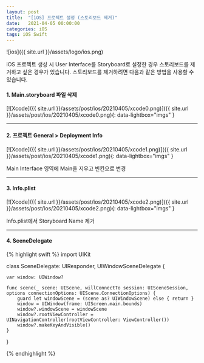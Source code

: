 ```yaml
---
layout: post
title:  "[iOS] 프로젝트 설정 (스토리보드 제거)"
date:   2021-04-05 00:00:00
categories: iOS
tags: iOS Swift
---
```


![ios]({{ site.url }}/assets/logo/ios.png)


iOS 프로젝트 생성 시 User Interface를 Storyboard로 설정한 경우 스토리보드를 제거하고 싶은 경우가 있습니다.
스토리보드를 제거하려면 다음과 같은 방법을 사용할 수 있습니다.

<!-- #### Xcode 설정 -->
#### 1. Main.storyboard 파일 삭제

[![Xcode]({{ site.url }}/assets/post/ios/20210405/xcode0.png)]({{ site.url }}/assets/post/ios/20210405/xcode0.png){: data-lightbox="imgs" }

***
#### 2. 프로젝트 General > Deployment Info
[![Xcode]({{ site.url }}/assets/post/ios/20210405/xcode1.png)]({{ site.url }}/assets/post/ios/20210405/xcode1.png){: data-lightbox="imgs" }

Main Interface 영역에 Main을 지우고 빈칸으로 변경

***

#### 3. Info.plist
[![Xcode]({{ site.url }}/assets/post/ios/20210405/xcode2.png)]({{ site.url }}/assets/post/ios/20210405/xcode2.png){: data-lightbox="imgs" }

Info.plist에서 Storyboard Name 제거

***

#### 4. SceneDelegate
{% highlight swift %}
import UIKit

class SceneDelegate: UIResponder, UIWindowSceneDelegate {

    var window: UIWindow?

    func scene(_ scene: UIScene, willConnectTo session: UISceneSession, options connectionOptions: UIScene.ConnectionOptions) {
        guard let windowScene = (scene as? UIWindowScene) else { return }
        window = UIWindow(frame: UIScreen.main.bounds)
        window?.windowScene = windowScene
        window?.rootViewController = UINavigationController(rootViewController: ViewController())
        window?.makeKeyAndVisible()
    }
}

{% endhighlight %}